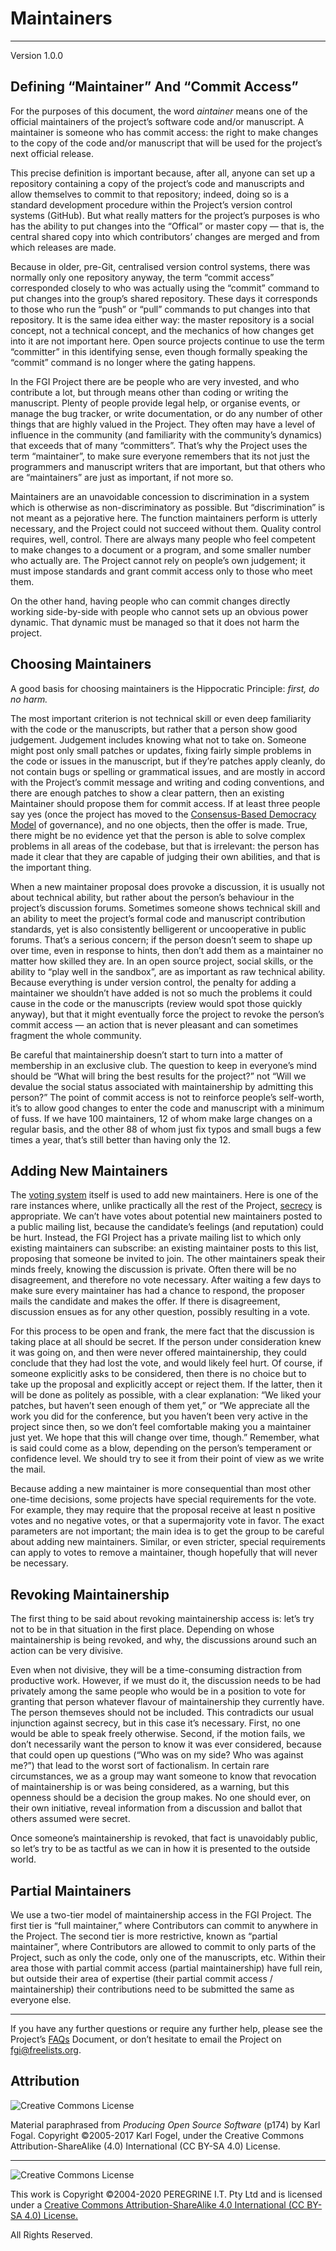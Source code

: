 # Maintainers

---

Version 1.0.0

## Defining &ldquo;Maintainer&rdquo; And &ldquo;Commit Access&rdquo;

For the purposes of this document, the word *aintainer* means one of the official maintainers of the project&rsquo;s software code and/or manuscript. A maintainer is someone who has commit access: the right to make changes to the copy of the code and/or manuscript that will be used for the project&rsquo;s next official release.

This precise definition is important because, after all, anyone can set up a repository containing a copy of the project&rsquo;s code and manuscripts and allow themselves to commit to that repository; indeed, doing so is a standard development procedure within the Project&rsquo;s version control systems (GitHub). But what really matters for the project&rsquo;s purposes is who has the ability to put changes into the &ldquo;Offical&rdquo; or master copy — that is, the central shared copy into which contributors&rsquo; changes are merged and from which releases are made.

Because in older, pre-Git, centralised version control systems, there was normally only one repository anyway, the term &ldquo;commit access&rdquo; corresponded closely to who was actually using the &ldquo;commit&rdquo; command to put changes into the group&rsquo;s shared repository. These days it corresponds to those who run the &ldquo;push&rdquo; or &ldquo;pull&rdquo; commands to put changes into that repository. It is the same idea either way: the master repository is a social concept, not a technical concept, and the mechanics of how changes get into it are not important here. Open source projects continue to use the term &ldquo;committer&rdquo; in this identifying sense, even though formally speaking the &ldquo;commit&rdquo; command is no longer where the gating happens.

In the FGI Project there are be people who are very invested, and who contribute a lot, but through means other than coding or writing the manuscript. Plenty of people provide legal help, or organise events, or manage the bug tracker, or write documentation, or do any number of other things that are highly valued in the Project. They often may have a level of influence in the community (and familiarity with the community&rsquo;s dynamics) that exceeds that of many &ldquo;committers&rdquo;. That&rsquo;s why the Project uses the term &ldquo;maintainer&rdquo;, to make sure everyone remembers that its not just the programmers and manuscript writers that are important, but that others who are &ldquo;maintainers&rdquo; are just as important, if not more so.

Maintainers are an unavoidable concession to discrimination in a system which is otherwise as non-discriminatory as possible. But &ldquo;discrimination&rdquo; is not meant as a pejorative here. The function maintainers perform is utterly necessary, and the Project could not succeed without them. Quality control requires, well, control. There are always many people who feel competent to make changes to a document or a program, and some smaller number who actually are. The Project cannot rely on people&rsquo;s own judgement; it must impose standards and grant commit access only to those who meet them.

On the other hand, having people who can commit changes directly working side-by-side with people who cannot sets up an obvious power dynamic. That dynamic must be managed so that it does not harm the project.

## Choosing Maintainers

A good basis for choosing maintainers is the Hippocratic Principle: *first, do no harm.*

The most important criterion is not technical skill or even deep familiarity with the code or the manuscripts, but rather that a person show good judgement. Judgement includes knowing what not to take on. Someone might post only small patches or updates, fixing fairly simple problems in the code or issues in the manuscript, but if they&rsquo;re patches apply cleanly, do not contain bugs or spelling or grammatical issues, and are mostly in accord with the Project&rsquo;s commit message and writing and coding conventions, and there are enough patches to show a clear pattern, then an existing Maintainer should propose them for commit access. If at least three people say yes (once the project has moved to the [Consensus-Based Democracy Model]() of governance), and no one objects, then the offer is made. True, there might be no evidence yet that the person is able to solve complex problems in all areas of the codebase, but that is irrelevant: the person has made it clear that they are capable of judging their own abilities, and that is the important thing.

When a new maintainer proposal does provoke a discussion, it is usually not about technical ability, but rather about the person&rsquo;s behaviour in the project&rsquo;s discussion forums. Sometimes someone shows technical skill and an ability to meet the project&rsquo;s formal code and manuscript contribution standards, yet is also consistently belligerent or uncooperative in public forums. That&rsquo;s a serious concern; if the person doesn&rsquo;t seem to shape up over time, even in response to hints, then don&rsquo;t add them as a maintainer no matter how skilled they are. In an open source project, social skills, or the ability to &ldquo;play well in the sandbox&rdquo;, are as important as raw technical ability. Because everything is under version control, the penalty for adding a maintainer we shouldn&rsquo;t have added is not so much the problems it could cause in the code or the manuscripts (review would spot those quickly anyway), but that it might eventually force the project to revoke the person&rsquo;s commit access &mdash; an action that is never pleasant and can sometimes fragment the whole community.

Be careful that maintainership doesn&rsquo;t start to turn into a matter of membership in an exclusive club. The question to keep in everyone&rsquo;s mind should be &ldquo;What will bring the best results for the project?&rdquo; not &ldquo;Will we devalue the social status associated with maintainership by admitting this person?&rdquo; The point of commit access is not to reinforce people&rsquo;s self-worth, it&rsquo;s to allow good changes to enter the code and manuscript with a minimum of fuss. If we have 100 maintainers, 12 of whom make large changes on a regular basis, and the other 88 of whom just fix typos and small bugs a few times a year, that&rsquo;s still better than having only the 12.

## Adding New Maintainers

The [voting system](https://github.com/FGI/master/Project_Documentation/Voting.md) itself is used to add new maintainers. Here is one of the rare instances where, unlike practically all the rest of the Project, [secrecy](https://github.com/FGI/master/Project_Documentation/Secrecy.md) is appropriate. We can&rsquo;t have votes about potential new maintainers posted to a public mailing list, because the candidate&rsquo;s feelings (and reputation) could be hurt. Instead, the FGI Project has a private mailing list to which only existing maintainers can subscribe: an existing maintainer posts to this list, proposing that someone be invited to join. The other maintainers speak their minds freely, knowing the discussion is private. Often there will be no disagreement, and therefore no vote necessary. After waiting a few days to make sure every maintainer has had a chance to respond, the proposer mails the candidate and makes the offer. If there is disagreement, discussion ensues as for any other question, possibly resulting in a vote.

For this process to be open and frank, the mere fact that the discussion is taking place at all should be secret. If the person under consideration knew it was going on, and then were never offered maintainership, they could conclude that they had lost the vote, and would likely feel hurt. Of course, if someone explicitly asks to be considered, then there is no choice but to take up the proposal and explicitly accept or reject them. If the latter, then it will be done as politely as possible, with a clear explanation: &ldquo;We liked your patches, but haven&rsquo;t seen enough of them yet,&rdquo; or &ldquo;We appreciate all the work you did for the conference, but you haven&rsquo;t been very active in the project since then, so we don&rsquo;t feel comfortable making you a maintainer just yet. We hope that this will change over time, though.&rdquo; Remember, what is said could come as a blow, depending on the person&rsquo;s temperament or confidence level. We should try to see it from their point of view as we write the mail.

Because adding a new maintainer is more consequential than most other one-time decisions, some projects have special requirements for the vote. For example, they may require that the proposal receive at least n positive votes and no negative votes, or that a supermajority vote in favor. The exact parameters are not important; the main idea is to get the group to be careful about adding new maintainers. Similar, or even stricter, special requirements can apply to votes to remove a maintainer, though hopefully that will never be necessary.

## Revoking Maintainership

The first thing to be said about revoking maintainership access is: let&rsquo;s try not to be in that situation in the first place. Depending on whose maintainership is being revoked, and why, the discussions around such an action can be very divisive.

Even when not divisive, they will be a time-consuming distraction from productive work. However, if we must do it, the discussion needs to be had privately among the same people who would be in a position to vote for granting that person whatever flavour of maintainership they currently have. The person themseves should not be included. This contradicts our usual injunction against secrecy, but in this case it&rsquo;s necessary. First, no one would be able to speak freely otherwise. Second, if the motion fails, we don&rsquo;t necessarily want the person to know it was ever considered, because that could open up questions (&ldquo;Who was on my side? Who was against me?&rdquo;) that lead to the worst sort of factionalism. In certain rare circumstances, we as a group may want someone to know that revocation of maintainership is or was being considered, as a warning, but this openness should be a decision the group makes. No one should ever, on their own initiative, reveal information from a discussion and ballot that others assumed were secret.

Once someone&rsquo;s maintainership is revoked, that fact is unavoidably public, so let&rsquo;s try to be as tactful as we can in how it is presented to the outside world.

## Partial Maintainers

We use a two-tier model of maintainership access in the FGI Project. The first tier is &ldquo;full maintainer,&rdquo; where Contributors can commit to anywhere in the Project. The second tier is more restrictive, known as &ldquo;partial maintainer&rdquo;, where Contributors are allowed to commit to only parts of the Project, such as only the code, only one of the manuscripts, etc. Within their area those with partial commit access (partial maintainership) have full rein, but outside their area of expertise (their partial commit access / maintainership) their contributions need to be submitted the same as everyone else.

---

If you have any further questions or require any further help, please see the Project&rsquo;s [FAQs](https://github.com/Dulux-Oz/FGI/master/Project_Documentation/FAQs.md) Document, or don&rsquo;t hesitate to email the Project on <fgi@freelists.org>.

## Attribution

![Creative Commons License](https://i.creativecommons.org/l/by-sa/4.0/88x31.png "Creative Commons License")

Material paraphrased from *Producing Open Source Software* (p174) by Karl Fogal. Copyright &copy;2005-2017 Karl Fogel, under the Creative Commons Attribution-ShareAlike (4.0) International (CC BY-SA 4.0) License.

---

![Creative Commons License](https://i.creativecommons.org/l/by-sa/4.0/88x31.png "Creative Commons License")

This work is Copyright &copy;2004-2020 PEREGRINE I.T. Pty Ltd and is licensed under a [Creative Commons Attribution-ShareAlike 4.0 International (CC BY-SA 4.0) License.](https://creativecommons.org/licenses/by-sa/4.0/)

All Rights Reserved.
